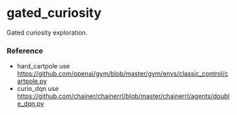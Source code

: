 # gated_curiosity
Gated curiosity exploration.
### Reference
- hard_cartpole use https://github.com/openai/gym/blob/master/gym/envs/classic_control/cartpole.py 
- curio_dqn use https://github.com/chainer/chainerrl/blob/master/chainerrl/agents/double_dqn.py

